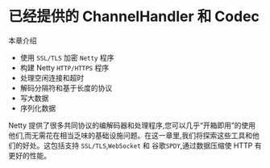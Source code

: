 已经提供的 ChannelHandler 和 Codec
====

本章介绍

* 使用 `SSL/TLS` 加密 `Netty` 程序
* 构建 Netty `HTTP/HTTPS` 程序
* 处理空闲连接和超时
* 解码分隔符和基于长度的协议
* 写大数据
* 序列化数据

Netty 提供了很多共同协议的编解码器和处理程序,您可以几乎“开箱即用”的使用他们,而无需花在相当乏味的基础设施问题。在这一章里,我们将探索这些工具和他们的好处。这包括支持 `SSL/TLS`,`WebSocket` 和 谷歌`SPDY`,通过数据压缩使 HTTP 有更好的性能。